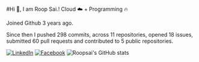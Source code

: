 #Hi 👋, I am Roop Sai.!
Cloud ☁️ + Programming 🔥 

Joined Github 3 years ago.

Since then I pushed 298 commits, across 11 repositories, opened 18 issues, submitted 60 pull requests and contributed to 5 public repositories.

[![LinkedIn](https://img.shields.io/badge/LinkedIn-blue.svg?style=for-the-badge&logo=linkedin)](https://www.linkedin.com/in/roopsai/)
[![Facebook](https://img.shields.io/badge/facebook-blue.svg?style=for-the-badge&logo=facebook&logoColor=white)](https://www.facebook.com/roopsai.surampudi.1)
![Roopsai's GitHub stats](https://github-readme-stats.vercel.app/api?username=sroopsai&show_icons=true&theme=tokyonight&count_private=true)
